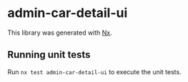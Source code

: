 # admin-car-detail-ui

This library was generated with [Nx](https://nx.dev).

## Running unit tests

Run `nx test admin-car-detail-ui` to execute the unit tests.
